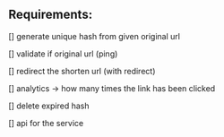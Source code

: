 ## Requirements:

[] generate unique hash from given original url


[] validate if original url (ping)


[] redirect the shorten url (with redirect)


[] analytics -> how many times the link has been clicked


[] delete expired hash


[] api for the service